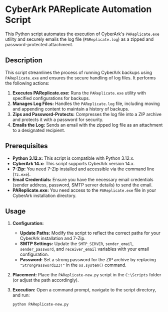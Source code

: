 # CyberArk PAReplicate Automation Script

This Python script automates the execution of CyberArk's `PAReplicate.exe` utility and securely emails the log file (`PAReplicate.log`) as a zipped and password-protected attachment.

## Description

This script streamlines the process of running CyberArk backups using `PAReplicate.exe` and ensures the secure handling of log files. It performs the following actions:

1. **Executes PAReplicate.exe:** Runs the `PAReplicate.exe` utility with specified configurations for backups.
2. **Manages Log Files:**  Handles the `PAReplicate.log` file, including moving and appending content to maintain a history of backups.
3. **Zips and Password-Protects:** Compresses the log file into a ZIP archive and protects it with a password for security.
4. **Emails the Log:** Sends an email with the zipped log file as an attachment to a designated recipient.

## Prerequisites

* **Python 3.12.x:** This script is compatible with Python 3.12.x.
* **CyberArk 14.x:**  This script supports CyberArk version 14.x.
* **7-Zip:** You need 7-Zip installed and accessible via the command line (`7z.exe`).
* **Email Credentials:** Ensure you have the necessary email credentials (sender address, password, SMTP server details) to send the email.
* **PAReplicate.exe:**  You need access to the `PAReplicate.exe` file in your CyberArk installation directory.

## Usage

1. **Configuration:**
   * **Update Paths:** Modify the script to reflect the correct paths for your CyberArk installation and 7-Zip.
   * **SMTP Settings:**  Update the `SMTP_SERVER`, `sender_email`, `sender_password`, and `receiver_email` variables with your email configuration.
   * **Password:**  Set a strong password for the ZIP archive by replacing `"StrongPassword123!"` in the `os.system()` command.
2. **Placement:** Place the `PAReplicate-new.py` script in the `C:\Scripts` folder (or adjust the path accordingly).
3. **Execution:** Open a command prompt, navigate to the script directory, and run:

   ```bash
   python PAReplicate-new.py
